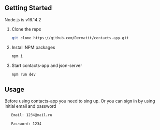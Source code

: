 ## Getting Started

Node.js is v16.14.2

1. Clone the repo
   ```sh
   git clone https://github.com/Dermatit/contacts-app.git
   ```
2. Install NPM packages
   ```sh
   npm i
   ```
3. Start contacts-app and json-server
   ```sh
   npm run dev
   ```

## Usage

Before using contacts-app you need to sing up. Or you can sign in by using initial email and password

```sh
   Email: 1234@mail.ru
```
```sh
   Password: 1234
```
